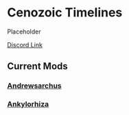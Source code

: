 # Cenozoic Timelines

Placeholder

[Discord Link](#)

## Current Mods

### [Andrewsarchus](./Path-of-Titans-CTAndrewsarchus.md)
### [Ankylorhiza](./Path-of-Titans-CTAnkylorhiza.md)